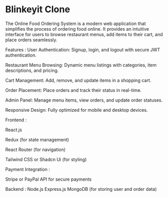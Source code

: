 # Blinkeyit Clone 
The Online Food Ordering System is a modern web application that simplifies the process of ordering food online. It provides an intuitive interface for users to browse restaurant menus, add items to their cart, and place orders seamlessly.

Features : 
User Authentication: Signup, login, and logout with secure JWT authentication.

Restaurant Menu Browsing: Dynamic menu listings with categories, item descriptions, and pricing.

Cart Management: Add, remove, and update items in a shopping cart.

Order Placement: Place orders and track their status in real-time.

Admin Panel: Manage menu items, view orders, and update order statuses.

Responsive Design: Fully optimized for mobile and desktop devices.


Frontend : 

React.js

Redux (for state management)

React Router (for navigation)

Tailwind CSS or Shadcn Ui (for styling)

Payment Integration : 

Stripe or PayPal API for secure payments

Backend :
Node.js
Express.js
MongoDB (for storing user and order data)
